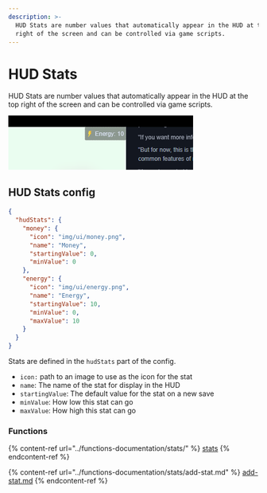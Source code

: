 ```yaml
---
description: >-
  HUD Stats are number values that automatically appear in the HUD at the top
  right of the screen and can be controlled via game scripts.
---
```


# HUD Stats

HUD Stats are number values that automatically appear in the HUD at the top right of the screen and can be controlled via game scripts.

![](<../.gitbook/assets/image (21).png>)

## HUD Stats config

```json
{
  "hudStats": {
    "money": {
      "icon": "img/ui/money.png",
      "name": "Money",
      "startingValue": 0,
      "minValue": 0
    },
    "energy": {
      "icon": "img/ui/energy.png",
      "name": "Energy",
      "startingValue": 10,
      "minValue": 0,
      "maxValue": 10
    }
  }
}
```

Stats are defined in the `hudStats` part of the config.

* `icon:` path to an image to use as the icon for the stat
* `name`: The name of the stat for display in the HUD
* `startingValue`: The default value for the stat on a new save
* `minValue`: How low this stat can go
* `maxValue`: How high this stat can go

### Functions

{% content-ref url="../functions-documentation/stats/" %}
[stats](../functions-documentation/stats/)
{% endcontent-ref %}

{% content-ref url="../functions-documentation/stats/add-stat.md" %}
[add-stat.md](../functions-documentation/stats/add-stat.md)
{% endcontent-ref %}

